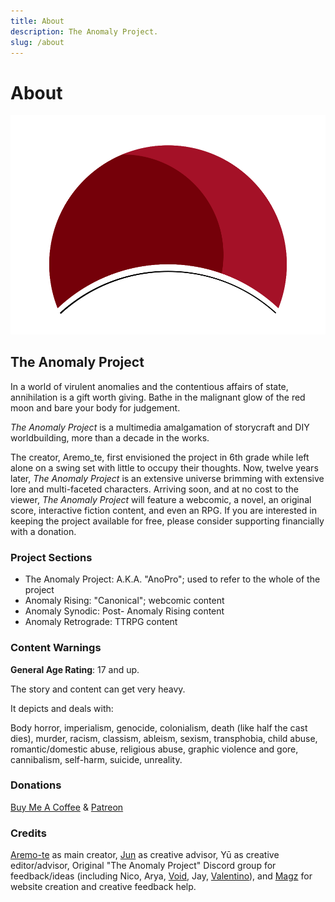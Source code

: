 ```yaml
---
title: About
description: The Anomaly Project.
slug: /about
---
```


# About

![Anomaly Eclipse](/img/eclipse.svg)

## The Anomaly Project

In a world of virulent anomalies and the contentious affairs of state, annihilation is a gift worth giving. Bathe in the malignant glow of the red moon and bare your body for judgement.

*The Anomaly Project* is a multimedia amalgamation of storycraft and DIY worldbuilding, more than a decade in the works. 

The creator, Aremo_te, first envisioned the project in 6th grade while left alone on a swing set with little to occupy their thoughts. Now, twelve years later, *The Anomaly Project* is an extensive universe brimming with extensive lore and multi-faceted characters. Arriving soon, and at no cost to the viewer, *The Anomaly Project* will feature a webcomic, a novel, an original score, interactive fiction content, and even an RPG. If you are interested in keeping the project available for free, please consider supporting financially with a donation.

### Project Sections

* The Anomaly Project: A.K.A. "AnoPro"; used to refer to the whole of the project
* Anomaly Rising: "Canonical"; webcomic content
* Anomaly Synodic: Post- Anomaly Rising content
* Anomaly Retrograde: TTRPG content

### Content Warnings

**General Age Rating**: 17 and up.

The story and content can get very heavy.

It depicts and deals with:

Body horror, imperialism, genocide, colonialism, death (like half the cast dies), murder, racism, classism, ableism, sexism, transphobia, child abuse, romantic/domestic abuse, religious abuse, graphic violence and gore, cannibalism, self-harm, suicide, unreality.

### Donations
[Buy Me A Coffee](https://www.buymeacoffee.com/aremo.te) & 
[Patreon](https://www.patreon.com/aremo_te)

### Credits
[Aremo-te](https://bio.link/aremo_te) as main creator, [Jun](https://junjie.carrd.co/) as creative advisor, Yū as creative editor/advisor, Original "The Anomaly Project" Discord group for feedback/ideas (including Nico, Arya, [Void](https://twitter.com/voidicium), Jay, [Valentino](https://qhostorb.tumblr.com)), and [Magz](https://cristaldotgema.com) for website creation and creative feedback help.
